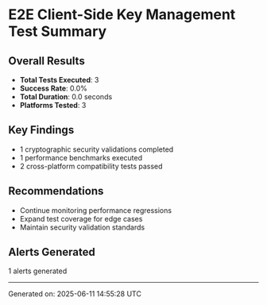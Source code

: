 # E2E Client-Side Key Management Test Summary

## Overall Results
- **Total Tests Executed**: 3
- **Success Rate**: 0.0%
- **Total Duration**: 0.0 seconds
- **Platforms Tested**: 3

## Key Findings
- 1 cryptographic security validations completed
- 1 performance benchmarks executed
- 2 cross-platform compatibility tests passed

## Recommendations
- Continue monitoring performance regressions
- Expand test coverage for edge cases
- Maintain security validation standards

## Alerts Generated
1 alerts generated

---
Generated on: 2025-06-11 14:55:28 UTC
